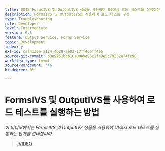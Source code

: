 ```yaml
---
title: OOTB FormsIVS 및 OutputIVS 샘플을 사용하여 UI에서 로드 테스트를 실행하는 방법
description: FormsIVS 및 OutputIVS를 사용하여 로드 테스트 구성
type: Troubleshooting
role: Developer
level: Intermediate
version: 6.5
feature: Output Service, Forms Service
topic: Development
index: y
exl-id: caf413ee-a124-4629-ae02-177f4deff4e6
source-git-commit: b3e9251bdb18a008be95c1fa9e5c79252a74fc98
workflow-type: tm+mt
source-wordcount: '46'
ht-degree: 0%

---
```


# FormsIVS 및 OutputIVS를 사용하여 로드 테스트를 실행하는 방법

*이 비디오에서는 FormsIVS 및 OutputIVS 샘플을 사용하여 UI에서 로드 테스트를 실행하는 단계를 안내합니다.*

>[!VIDEO](https://video.tv.adobe.com/v/335507?quality=12&learn=on)
